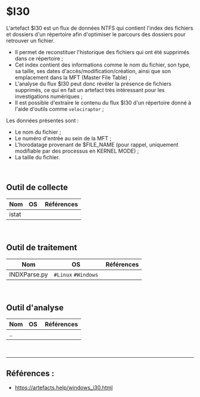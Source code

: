 # $I30

L'artefact $I30 est un flux de données NTFS qui contient l'index des fichiers et dossiers d'un répertoire afin d'optimiser le parcours des dossiers pour retrouver un fichier.
- Il permet de reconstituer l'historique des fichiers qui ont été supprimés dans ce répertoire ;
- Cet index contient des informations comme le nom du fichier, son type, sa taille, ses dates d'accès/modification/création, ainsi que son emplacement dans la MFT (Master File Table) ;
- L'analyse du flux $I30 peut donc révéler la présence de fichiers supprimés, ce qui en fait un artefact très intéressant pour les investigations numériques ;
- Il est possible d'extraire le contenu du flux $I30 d'un répertoire donné à l'aide d'outils comme ```velociraptor``` ;

Les données présentes sont : 
- Le nom du fichier ;
- Le numéro d'entrée au sein de la MFT ;
- L'horodatage provenant de $FILE_NAME (pour rappel, uniquement modifiable par des processus en KERNEL MODE) ;
- La taille du fichier.

<br/>

## Outil de collecte 

| Nom | OS | Références |
|-----|-------------|------------|
| istat |  | |

<br/>

## Outil de traitement 

| Nom | OS | Références |
|-----|-------------|------------|
| INDXParse.py | ```#Linux``` ```#Windows``` | | https://github.com/williballenthin/INDXParse

<br/>

## Outil d'analyse

| Nom | OS | Références |
|-----|-------------|------------|
| .. |  | |

<br/>


------
## Références :

- https://artefacts.help/windows_i30.html

